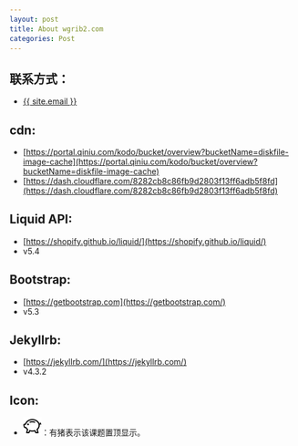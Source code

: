 ```yaml
---
layout: post
title: About wgrib2.com
categories: Post
---
```


## 联系方式：
 - <a class="u-email" href="mailto:{{ site.email }}">{{ site.email }}</a>

## cdn:
 - [https://portal.qiniu.com/kodo/bucket/overview?bucketName=diskfile-image-cache](https://portal.qiniu.com/kodo/bucket/overview?bucketName=diskfile-image-cache)
 - [https://dash.cloudflare.com/8282cb8c86fb9d2803f13ff6adb5f8fd](https://dash.cloudflare.com/8282cb8c86fb9d2803f13ff6adb5f8fd)

## Liquid API:
  - [https://shopify.github.io/liquid/](https://shopify.github.io/liquid/)
  - v5.4

## Bootstrap:
 - [https://getbootstrap.com](https://getbootstrap.com/)
 - v5.3

## Jekyllrb:
 - [https://jekyllrb.com/](https://jekyllrb.com/)
 - v4.3.2

## Icon:
- <img src="/assets/piggy.svg" class="fw-bold text-danger" title="该课题已置顶">：有猪表示该课题置顶显示。